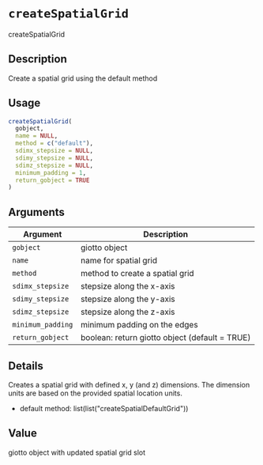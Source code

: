# `createSpatialGrid`

createSpatialGrid


## Description

Create a spatial grid using the default method


## Usage

```r
createSpatialGrid(
  gobject,
  name = NULL,
  method = c("default"),
  sdimx_stepsize = NULL,
  sdimy_stepsize = NULL,
  sdimz_stepsize = NULL,
  minimum_padding = 1,
  return_gobject = TRUE
)
```


## Arguments

Argument      |Description
------------- |----------------
`gobject`     |     giotto object
`name`     |     name for spatial grid
`method`     |     method to create a spatial grid
`sdimx_stepsize`     |     stepsize along the x-axis
`sdimy_stepsize`     |     stepsize along the y-axis
`sdimz_stepsize`     |     stepsize along the z-axis
`minimum_padding`     |     minimum padding on the edges
`return_gobject`     |     boolean: return giotto object (default = TRUE)


## Details

Creates a spatial grid with defined x, y (and z) dimensions.
 The dimension units are based on the provided spatial location units.
   

*  default method:  list(list("createSpatialDefaultGrid"))


## Value

giotto object with updated spatial grid slot


